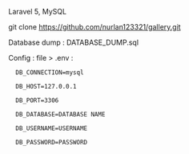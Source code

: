 Laravel 5, MySQL

git clone https://github.com/nurlan123321/gallery.git

Database dump : DATABASE_DUMP.sql

Config : file > .env :

	  DB_CONNECTION=mysql

	  DB_HOST=127.0.0.1

	  DB_PORT=3306

	  DB_DATABASE=DATABASE NAME

	  DB_USERNAME=USERNAME

	  DB_PASSWORD=PASSWORD

